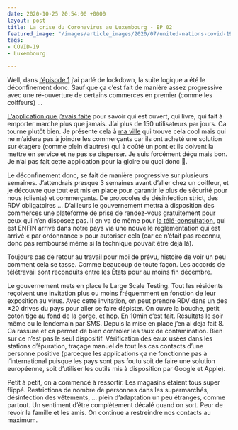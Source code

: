 ```yaml
---
date: 2020-10-25 20:54:00 +0000
layout: post
title: La crise du Coronavirus au Luxembourg - EP 02
featured_image: "/images/article_images/2020/07/united-nations-covid-19-response-nbed3yshj6w-unsplash.jpg"
tags:
- COVID-19
- Luxembourg

---
```

Well, dans [l’épisode 1](https://clawfire.net/blog/2020/07/18/la-crise-du-coronavirus-au-luxembourg-ep-01) j’ai parlé de lockdown, la suite logique a été le déconfinement donc.  Sauf que ça c’est fait de manière assez progressive avec une ré-ouverture de certains commerces en premier (comme les coiffeurs) … 

[L’application que j’avais faite](http://covidluxembourg.app/) pour savoir qui est ouvert, qui livre, qui fait à emporter marche plus que jamais. J’ai plus de 150 utilisateurs par jours. Ca tourne plutôt bien. Je présente cela à [ma ville](http://dudelange.lu/) qui trouve cela cool mais qui ne m’aidera pas à joindre les commerçants car ils ont acheté une solution sur étagère (comme plein d’autres) qui à coûté un pont et ils doivent la mettre en service et ne pas se disperser.  Je suis forcément déçu mais bon. Je n’ai pas fait cette application pour la gloire ou quoi donc 🖕. 

Le déconfinement donc, se fait de manière progressive sur plusieurs semaines. J’attendrais presque 3 semaines avant d’aller chez un coiffeur, et je découvre que tout est mis en place pour garantir le plus de sécurité pour nous (clients) et commerçants. De protocoles de désinfection strict, des RDV obligatoires … D’ailleurs le gouvernement mettra à disposition des commerces une plateforme de prise de rendez-vous gratuitement pour ceux qui n’en disposez pas. Il en va de même pour [la télé-consultation](https://cns.public.lu/fr/econsult-tutoriel.html), qui est ENFIN arrivé dans notre pays via une nouvelle réglementation qui est arrivé « par ordonnance » pour autoriser cela (car ce n’était pas reconnu, donc pas remboursé même si la technique pouvait être déjà là). 

Toujours pas de retour au travail pour moi de prévu, histoire de voir un peu comment cela se tasse. Comme beaucoup de toute façon. Les accords de télétravail sont reconduits entre les États pour au moins fin décembre. 

Le gouvernement mets en place le Large Scale Testing. Tout les résidents reçoivent une invitation plus ou moins fréquemment en fonction de leur exposition au virus. Avec cette invitation, on peut prendre RDV dans un des ±20 drives du pays pour aller se faire dépister. On ouvre la bouche, petit coton tige au fond de la gorge, et hop. En 10min c’est fait. Résultats le soir même ou le lendemain par SMS. Depuis la mise en place j’en ai deja fait 8. Ca rassure et ca permet de bien contrôler les taux de contamination.  Bien sur ce n’est pas le seul dispositif. Vérification des eaux usées dans les stations d’épuration, traçage manuel de tout les cas contacts d’une personne positive (parceque les applications ça ne fonctionne pas à l’international puisque les pays sont pas foutu soit de faire une solution européenne, soit d’utiliser les outils mis à disposition par Google et Apple). 

Petit à petit, on a commencé à ressortir. Les magasins étaient tous super flippé. Restrictions de nombre de personnes dans les supermarchés, désinfection des vêtements, … plein d’adaptation un peu étranges, comme partout. Un sentiment d’être complètement décalé quand on sort. Peur de revoir la famille et les amis. On continue a restreindre nos contacts au maximum. 

